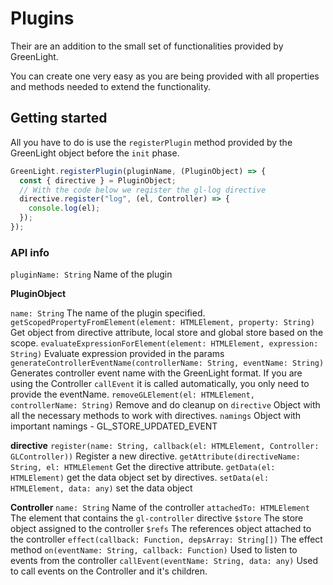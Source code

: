 # Plugins

Their are an addition to the small set of functionalities provided by GreenLight.

You can create one very easy as you are being provided with all properties and methods needed to extend the functionality.

## Getting started

All you have to do is use the `registerPlugin` method provided by the GreenLight object before the `init` phase.

```js
GreenLight.registerPlugin(pluginName, (PluginObject) => {
  const { directive } = PluginObject;
  // With the code below we register the gl-log directive
  directive.register("log", (el, Controller) => {
    console.log(el);
  });
});
```

### API info

`pluginName: String` Name of the plugin

**PluginObject**

`name: String` The name of the plugin specified.
`getScopedPropertyFromElement(element: HTMLElement, property: String)` Get object from directive attribute, local store and global store based on the scope.
`evaluateExpressionForElement(element: HTMLElement, expression: String)` Evaluate expression provided in the params
`generateControllerEventName(controllerName: String, eventName: String)` Generates controller event name with the GreenLight format. If you are using the Controller `callEvent` it is called automatically, you only need to provide the eventName.
`removeGLElement(el: HTMLElement, controllerName: String)` Remove and do cleanup on
`directive` Object with all the necessary methods to work with directives.
`namings` Object with important namings - GL_STORE_UPDATED_EVENT

**directive**
`register(name: String, callback(el: HTMLElement, Controller: GLController))` Register a new directive.
`getAttribute(directiveName: String, el: HTMLElement` Get the directive attribute.
`getData(el: HTMLElement)` get the data object set by directives.
`setData(el: HTMLElement, data: any)` set the data object

**Controller**
`name: String` Name of the controller
`attachedTo: HTMLElement` The element that contains the `gl-controller` directive
`$store` The store object assigned to the controller
`$refs` The references object attached to the controller
`effect(callback: Function, depsArray: String[])` The effect method
`on(eventName: String, callback: Function)` Used to listen to events from the controller
`callEvent(eventName: String, data: any)` Used to call events on the Controller and it's children.
